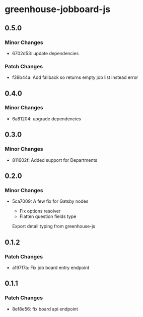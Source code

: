 # greenhouse-jobboard-js

## 0.5.0

### Minor Changes

- 6702d53: update dependencies

### Patch Changes

- f39b44a: Add fallback so returns empty job list instead error

## 0.4.0

### Minor Changes

- 6a81204: upgrade dependencies

## 0.3.0

### Minor Changes

- 811602f: Added support for Departments

## 0.2.0

### Minor Changes

- 5ca7009: A few fix for Gatsby nodes

  - Fix options resolver
  - Flatten question fields type

  Export detail typing from greenhouse-js

## 0.1.2

### Patch Changes

- a197f7a: Fix job board entry endpoint

## 0.1.1

### Patch Changes

- 8ef8e56: fix board api endpoint
